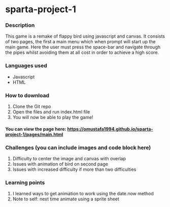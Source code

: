 # sparta-project-1

### Description
This game is a remake of flappy bird using javascript and canvas. It consists of two pages, the first a main menu which when prompt will start up the main game. Here the user must press the space-bar and navigate through the pipes whilst avoiding them at all cost in order to achieve a high score. 

### Languages used
* Javascript
* HTML

### How to download
1. Clone the Git repo
2. Open the files and run index.html file
3. You will now be able to play the game!

#### You can view the page here: https://omustafa1994.github.io/sparta-project-1/pages/main.html

### Challenges (you can include images and code block here)
1. Difficulty to center the image and canvas with overlap
2. Issues with animation of bird on second page
3. Issues with increased difficulty if more than two difficulties

### Learning points
1. I learned ways to get animation to work using the date.now method
2. Note to self: next time animate using a sprite sheet 

